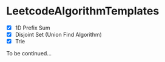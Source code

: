 # LeetcodeAlgorithmTemplates

- [x] 1D Prefix Sum
- [x] Disjoint Set (Union Find Algorithm)
- [x] Trie

To be continued...